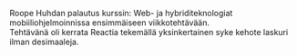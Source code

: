 Roope Huhdan palautus kurssin: Web- ja hybriditeknologiat mobiiliohjelmoinnissa ensimmäiseen viikkotehtävään.<br/>
Tehtävänä oli kerrata Reactia tekemällä yksinkertainen syke kehote laskuri ilman desimaaleja.
